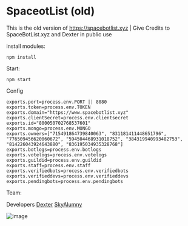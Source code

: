 # SpaceotList (old) 

This is the old version of https://spacebotlist.xyz | Give Credits to SpaceBotList.xyz and Dexter in public use

install modules:

```
npm install
```

Start:
```
npm start
```



Config

```
exports.port=process.env.PORT || 8080
exports.token=process.env.TOKEN
exports.domain="https://www.spacebotlist.xyz"
exports.clientSecret=process.env.clientsecret
exports.id="800050702768537601"
exports.mongo=process.env.MONGO
exports.owners=["715491864739840063", "831181411448651796", "776509456620060672", "594504468931018752", "384319940993482753", "814226043924643880", "836195034935328768"]
exports.botlogs=process.env.botlogs
exports.votelogs=process.env.votelogs
exports.guildid=process.env.guildid
exports.staff=process.env.staff
exports.verifiedbots=process.env.verifiedbots
exports.verifieddevs=process.env.verifieddevs
exports.pendingbots=process.env.pendingbots

```

Team:

Developers
[Dexter](https://github.com/AhmedSabry957)
[SkyAlumny](https://github.com/SkyAlumny)

![image](https://i.imgur.com/Rzh639H.png)
